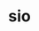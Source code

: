---
title: "sio"
layout: cache
categories: [package, develop]
meta: {"compilers": ["gcc@11.4.0"], "num_specs": 8, "num_specs_by_stack": {"hep": 8, "root": 8}, "oss": ["ubuntu22.04"], "platforms": ["linux"], "stacks": ["hep", "root"], "targets": ["x86_64_v3"], "versions": ["0.2"]}
spec_details: [{"compiler": "gcc@11.4.0", "hash": "74m4xpnensdeim7wdmkqovwhn5mktsdf", "os": "ubuntu22.04", "platform": "linux", "size": "-", "stacks": ["hep", "root"], "target": "x86_64_v3", "variants": ["build_system=cmake", "build_type=Release", "+builtin_zlib", "cxxstd=17", "generator=make", "~ipo"], "versions": ["0.2"]}, {"compiler": "gcc@11.4.0", "hash": "7gy5rivqifakrd6o2n3niwxovtoj6mtx", "os": "ubuntu22.04", "platform": "linux", "size": "-", "stacks": ["hep", "root"], "target": "x86_64_v3", "variants": ["build_system=cmake", "build_type=Release", "+builtin_zlib", "cxxstd=17", "generator=make", "~ipo"], "versions": ["0.2"]}, {"compiler": "gcc@11.4.0", "hash": "h54rwz6wfjpjbs5dhb4qkij3d26efc2o", "os": "ubuntu22.04", "platform": "linux", "size": "-", "stacks": ["hep", "root"], "target": "x86_64_v3", "variants": ["build_system=cmake", "build_type=Release", "+builtin_zlib", "cxxstd=17", "generator=make", "~ipo"], "versions": ["0.2"]}, {"compiler": "gcc@11.4.0", "hash": "icy2ivak4ktx46xbdkuz6gcdyjy3m5fi", "os": "ubuntu22.04", "platform": "linux", "size": "-", "stacks": ["hep", "root"], "target": "x86_64_v3", "variants": ["build_system=cmake", "build_type=Release", "+builtin_zlib", "cxxstd=17", "generator=make", "~ipo"], "versions": ["0.2"]}, {"compiler": "gcc@11.4.0", "hash": "lpdliodnqgpd3bhltgkyla4anmyxadkw", "os": "ubuntu22.04", "platform": "linux", "size": "-", "stacks": ["hep", "root"], "target": "x86_64_v3", "variants": ["build_system=cmake", "build_type=Release", "+builtin_zlib", "cxxstd=17", "generator=make", "~ipo"], "versions": ["0.2"]}, {"compiler": "gcc@11.4.0", "hash": "s5wd5r7kjeqgmkr4c2z2disay7af2fxv", "os": "ubuntu22.04", "platform": "linux", "size": "-", "stacks": ["hep", "root"], "target": "x86_64_v3", "variants": ["build_system=cmake", "build_type=Release", "+builtin_zlib", "cxxstd=17", "generator=make", "~ipo"], "versions": ["0.2"]}, {"compiler": "gcc@11.4.0", "hash": "uuptfbdqb4pkx6mnvuhztuwcawetrahi", "os": "ubuntu22.04", "platform": "linux", "size": "-", "stacks": ["hep", "root"], "target": "x86_64_v3", "variants": ["build_system=cmake", "build_type=Release", "+builtin_zlib", "cxxstd=17", "generator=make", "~ipo"], "versions": ["0.2"]}, {"compiler": "gcc@11.4.0", "hash": "yncmdl7wdyotrqlm2ki5z7dv4jdumutx", "os": "ubuntu22.04", "platform": "linux", "size": "-", "stacks": ["hep", "root"], "target": "x86_64_v3", "variants": ["build_system=cmake", "build_type=Release", "+builtin_zlib", "cxxstd=17", "generator=make", "~ipo"], "versions": ["0.2"]}]
---